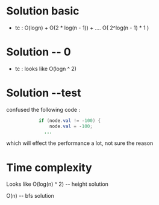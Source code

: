# Solution  basic

* tc : O(logn) + O(2 * log(n - 1)) + .... O( 2^log(n - 1) * 1 )



# Solution -- 0

* tc : looks like O(logn ^ 2)



# Solution  --test 
confused the following code :
```java
            if (node.val != -100) {
                node.val = -100;
              ...  
```
which will effect the performance a lot, not sure the reason




# Time complexity
Looks like O(log(n) ^ 2) -- height solution

O(n) -- bfs solution
